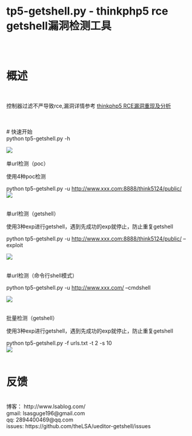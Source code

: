 tp5-getshell.py - thinkphp5 rce getshell漏洞检测工具
==
<br/><br/>
# 概述 
<br/>

控制器过滤不严导致rce,漏洞详情参考
[thinkphp5 RCE漏洞重现及分析](http://www.lsablog.com/networksec/penetration/thinkphp5-rce-analysis/)

<br/>
<br/>
# 快速开始
<br/>
python tp5-getshell.py -h<br/>

![](https://github.com/theLSA/tp5-getshell/raw/master/demo/p4.png)<br/>
<br/>
单url检测（poc）<br/>

使用4种poc检测<br/>

python tp5-getshell.py -u http://www.xxx.com:8888/think5124/public/<br/>
![](https://github.com/theLSA/tp5-getshell/raw/master/demo/p3.png)<br/>
<br/>

单url检测（getshell）<br/>

使用3种exp进行getshell，遇到先成功的exp就停止，防止重复getshell<br/>

python tp5-getshell.py -u http://www.xxx.com:8888/think5124/public/ –exploit<br/>

![](https://github.com/theLSA/tp5-getshell/raw/master/demo/p2.png)<br/>
<br/>

单url检测（命令行shell模式）<br/>

python tp5-getshell.py -u http://www.xxx.com/ –cmdshell<br/>

![](https://github.com/theLSA/tp5-getshell/raw/master/demo/p1.png)<br/>
<br/>

批量检测（getshell）<br/>

使用3种exp进行getshell，遇到先成功的exp就停止，防止重复getshell<br/>

python tp5-getshell.py -f urls.txt -t 2 -s 10<br/>
![](https://github.com/theLSA/tp5-getshell/raw/master/demo/p0.png)<br/>
<br/>
# 反馈
<br/>
博客： http://www.lsablog.com/<br/>
gmail: lsasguge196@gmail.com<br/>
qq: 2894400469@qq.com<br/>
issues: https://github.com/theLSA/ueditor-getshell/issues
